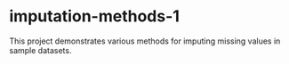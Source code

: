 # imputation-methods-1
This project demonstrates various methods for imputing missing values in sample datasets. 
